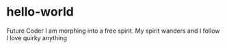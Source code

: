 # hello-world
Future Coder
I am morphing into a free spirit. My spirit wanders and I follow
I love quirky anything
